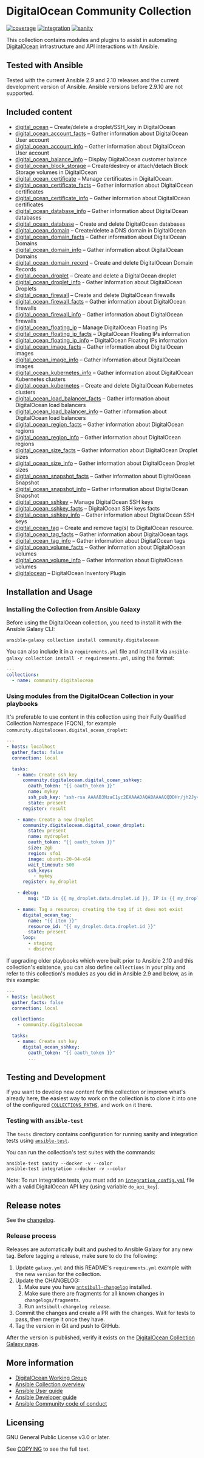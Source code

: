 # DigitalOcean Community Collection

[![coverage](https://img.shields.io/codecov/c/github/ansible-collections/community.digitalocean)](https://codecov.io/gh/ansible-collections/community.digitalocean)
[![integration](https://github.com/ansible-collections/community.digitalocean/actions/workflows/ansible-test-integration.yml/badge.svg)](https://github.com/ansible-collections/community.digitalocean/actions/workflows/ansible-test-integration.yml)
[![sanity](https://github.com/ansible-collections/community.digitalocean/actions/workflows/ansible-test-sanity.yml/badge.svg)](https://github.com/ansible-collections/community.digitalocean/actions/workflows/ansible-test-sanity.yml)

This collection contains modules and plugins to assist in automating [DigitalOcean](https://www.digitalocean.com) infrastructure and API interactions with Ansible.

## Tested with Ansible

Tested with the current Ansible 2.9 and 2.10 releases and the current development version of Ansible. Ansible versions before 2.9.10 are not supported.

## Included content

- [digital_ocean](https://docs.ansible.com/ansible/latest/collections/community/digitalocean/digital_ocean_module.html) – Create/delete a droplet/SSH_key in DigitalOcean
- [digital_ocean_account_facts](https://docs.ansible.com/ansible/latest/collections/community/digitalocean/digital_ocean_account_facts_module.html) – Gather information about DigitalOcean User account
- [digital_ocean_account_info](https://docs.ansible.com/ansible/latest/collections/community/digitalocean/digital_ocean_account_info_module.html) – Gather information about DigitalOcean User account
- [digital_ocean_balance_info](https://docs.ansible.com/ansible/latest/collections/community/digitalocean/digital_ocean_balance_info_module.html) – Display DigitalOcean customer balance
- [digital_ocean_block_storage](https://docs.ansible.com/ansible/latest/collections/community/digitalocean/digital_ocean_block_storage_module.html) – Create/destroy or attach/detach Block Storage volumes in DigitalOcean
- [digital_ocean_certificate](https://docs.ansible.com/ansible/latest/collections/community/digitalocean/digital_ocean_certificate_module.html) – Manage certificates in DigitalOcean.
- [digital_ocean_certificate_facts](https://docs.ansible.com/ansible/latest/collections/community/digitalocean/digital_ocean_certificate_facts_module.html) – Gather information about DigitalOcean certificates
- [digital_ocean_certificate_info](https://docs.ansible.com/ansible/latest/collections/community/digitalocean/digital_ocean_certificate_info_module.html) – Gather information about DigitalOcean certificates
- [digital_ocean_database_info](https://docs.ansible.com/ansible/latest/collections/community/digitalocean/digital_ocean_database_info_module.html) – Gather information about DigitalOcean databases
- [digital_ocean_database](https://docs.ansible.com/ansible/latest/collections/community/digitalocean/digital_ocean_database_module.html) – Create and delete DigitalOcean databases
- [digital_ocean_domain](https://docs.ansible.com/ansible/latest/collections/community/digitalocean/digital_ocean_domain_module.html) – Create/delete a DNS domain in DigitalOcean
- [digital_ocean_domain_facts](https://docs.ansible.com/ansible/latest/collections/community/digitalocean/digital_ocean_domain_facts_module.html) – Gather information about DigitalOcean Domains
- [digital_ocean_domain_info](https://docs.ansible.com/ansible/latest/collections/community/digitalocean/digital_ocean_domain_info_module.html) – Gather information about DigitalOcean Domains
- [digital_ocean_domain_record](https://docs.ansible.com/ansible/latest/collections/community/digitalocean/digital_ocean_domain_record.html) – Create and delete DigitalOcean Domain Records
- [digital_ocean_droplet](https://docs.ansible.com/ansible/latest/collections/community/digitalocean/digital_ocean_droplet_module.html) – Create and delete a DigitalOcean droplet
- [digital_ocean_droplet_info](https://docs.ansible.com/ansible/latest/collections/community/digitalocean/digital_ocean_droplet_info.html) - Gather information about DigitalOcean Droplets
- [digital_ocean_firewall](https://docs.ansible.com/ansible/latest/collections/community/digitalocean/digital_ocean_firewall_module.html) – Create and delete DigitalOcean firewalls
- [digital_ocean_firewall_facts](https://docs.ansible.com/ansible/latest/collections/community/digitalocean/digital_ocean_firewall_facts_module.html) – Gather information about DigitalOcean firewalls
- [digital_ocean_firewall_info](https://docs.ansible.com/ansible/latest/collections/community/digitalocean/digital_ocean_firewall_info_module.html) – Gather information about DigitalOcean firewalls
- [digital_ocean_floating_ip](https://docs.ansible.com/ansible/latest/collections/community/digitalocean/digital_ocean_floating_ip_module.html) – Manage DigitalOcean Floating IPs
- [digital_ocean_floating_ip_facts](https://docs.ansible.com/ansible/latest/collections/community/digitalocean/digital_ocean_floating_ip_facts_module.html) – DigitalOcean Floating IPs information
- [digital_ocean_floating_ip_info](https://docs.ansible.com/ansible/latest/collections/community/digitalocean/digital_ocean_floating_ip_info_module.html) – DigitalOcean Floating IPs information
- [digital_ocean_image_facts](https://docs.ansible.com/ansible/latest/collections/community/digitalocean/digital_ocean_image_facts_module.html) – Gather information about DigitalOcean images
- [digital_ocean_image_info](https://docs.ansible.com/ansible/latest/collections/community/digitalocean/digital_ocean_image_info_module.html) – Gather information about DigitalOcean images
- [digital_ocean_kubernetes_info](https://docs.ansible.com/ansible/latest/collections/community/digitalocean/digital_ocean_kubernetes_info_module.html) – Gather information about DigitalOcean Kubernetes clusters
- [digital_ocean_kubernetes](https://docs.ansible.com/ansible/latest/collections/community/digitalocean/digital_ocean_kubernetes_module.html) – Create and delete DigitalOcean Kubernetes clusters
- [digital_ocean_load_balancer_facts](https://docs.ansible.com/ansible/latest/collections/community/digitalocean/digital_ocean_load_balancer_facts_module.html) – Gather information about DigitalOcean load balancers
- [digital_ocean_load_balancer_info](https://docs.ansible.com/ansible/latest/collections/community/digitalocean/digital_ocean_load_balancer_info_module.html) – Gather information about DigitalOcean load balancers
- [digital_ocean_region_facts](https://docs.ansible.com/ansible/latest/collections/community/digitalocean/digital_ocean_region_facts_module.html) – Gather information about DigitalOcean regions
- [digital_ocean_region_info](https://docs.ansible.com/ansible/latest/collections/community/digitalocean/digital_ocean_region_info_module.html) – Gather information about DigitalOcean regions
- [digital_ocean_size_facts](https://docs.ansible.com/ansible/latest/collections/community/digitalocean/digital_ocean_size_facts_module.html) – Gather information about DigitalOcean Droplet sizes
- [digital_ocean_size_info](https://docs.ansible.com/ansible/latest/collections/community/digitalocean/digital_ocean_size_info_module.html) – Gather information about DigitalOcean Droplet sizes
- [digital_ocean_snapshot_facts](https://docs.ansible.com/ansible/latest/collections/community/digitalocean/digital_ocean_snapshot_facts_module.html) – Gather information about DigitalOcean Snapshot
- [digital_ocean_snapshot_info](https://docs.ansible.com/ansible/latest/collections/community/digitalocean/digital_ocean_snapshot_info_module.html) – Gather information about DigitalOcean Snapshot
- [digital_ocean_sshkey](https://docs.ansible.com/ansible/latest/collections/community/digitalocean/digital_ocean_sshkey_module.html) – Manage DigitalOcean SSH keys
- [digital_ocean_sshkey_facts](https://docs.ansible.com/ansible/latest/collections/community/digitalocean/digital_ocean_sshkey_facts_module.html) – DigitalOcean SSH keys facts
- [digital_ocean_sshkey_info](https://docs.ansible.com/ansible/latest/collections/community/digitalocean/digital_ocean_sshkey_info_module.html) – Gather information about DigitalOcean SSH keys
- [digital_ocean_tag](https://docs.ansible.com/ansible/latest/collections/community/digitalocean/digital_ocean_tag_module.html) – Create and remove tag(s) to DigitalOcean resource.
- [digital_ocean_tag_facts](https://docs.ansible.com/ansible/latest/collections/community/digitalocean/digital_ocean_tag_facts_module.html) – Gather information about DigitalOcean tags
- [digital_ocean_tag_info](https://docs.ansible.com/ansible/latest/collections/community/digitalocean/digital_ocean_tag_info_module.html) – Gather information about DigitalOcean tags
- [digital_ocean_volume_facts](https://docs.ansible.com/ansible/latest/collections/community/digitalocean/digital_ocean_volume_facts_module.html) – Gather information about DigitalOcean volumes
- [digital_ocean_volume_info](https://docs.ansible.com/ansible/latest/collections/community/digitalocean/digital_ocean_volume_info_module.html) – Gather information about DigitalOcean volumes
- [digitalocean](https://docs.ansible.com/ansible/latest/collections/community/digitalocean/digitalocean_inventory.html) – DigitalOcean Inventory Plugin

## Installation and Usage

### Installing the Collection from Ansible Galaxy

Before using the DigitalOcean collection, you need to install it with the Ansible Galaxy CLI:

    ansible-galaxy collection install community.digitalocean

You can also include it in a `requirements.yml` file and install it via `ansible-galaxy collection install -r requirements.yml`, using the format:

```yaml
---
collections:
  - name: community.digitalocean
```

### Using modules from the DigitalOcean Collection in your playbooks

It's preferable to use content in this collection using their Fully Qualified Collection Namespace (FQCN), for example `community.digitalocean.digital_ocean_droplet`:

```yaml
---
- hosts: localhost
  gather_facts: false
  connection: local

  tasks:
    - name: Create ssh key
      community.digitalocean.digital_ocean_sshkey:
        oauth_token: "{{ oauth_token }}"
        name: mykey
        ssh_pub_key: "ssh-rsa AAAAB3NzaC1yc2EAAAADAQABAAAAQQDDHr/jh2Jy4yALcK4JyWbVkPRaWmhck3IgCoeOO3z1e2dBowLh64QAM+Qb72pxekALga2oi4GvT+TlWNhzPH4V example"
        state: present
      register: result

    - name: Create a new droplet
      community.digitalocean.digital_ocean_droplet:
        state: present
        name: mydroplet
        oauth_token: "{{ oauth_token }}"
        size: 2gb
        region: sfo1
        image: ubuntu-20-04-x64
        wait_timeout: 500
        ssh_keys:
          - mykey
      register: my_droplet

    - debug:
        msg: "ID is {{ my_droplet.data.droplet.id }}, IP is {{ my_droplet.data.ip_address }}"

    - name: Tag a resource; creating the tag if it does not exist
      digital_ocean_tag:
        name: "{{ item }}"
        resource_id: "{{ my_droplet.data.droplet.id }}"
        state: present
      loop:
        - staging
        - dbserver
```

If upgrading older playbooks which were built prior to Ansible 2.10 and this collection's existence, you can also define `collections` in your play and refer to this collection's modules as you did in Ansible 2.9 and below, as in this example:

```yaml
---
- hosts: localhost
  gather_facts: false
  connection: local

  collections:
    - community.digitalocean

  tasks:
    - name: Create ssh key
      digital_ocean_sshkey:
        oauth_token: "{{ oauth_token }}"
        ...
```

## Testing and Development

If you want to develop new content for this collection or improve what's already here, the easiest way to work on the collection is to clone it into one of the configured [`COLLECTIONS_PATHS`](https://docs.ansible.com/ansible/latest/reference_appendices/config.html#collections-paths), and work on it there.

### Testing with `ansible-test`

The `tests` directory contains configuration for running sanity and integration tests using [`ansible-test`](https://docs.ansible.com/ansible/latest/dev_guide/testing_integration.html).

You can run the collection's test suites with the commands:

    ansible-test sanity --docker -v --color
    ansible-test integration --docker -v --color

Note: To run integration tests, you must add an [`integration_config.yml`](https://docs.ansible.com/ansible/latest/dev_guide/testing_integration.html#integration-config-yml) file with a valid DigitalOcean API key (using variable `do_api_key`).

## Release notes

See the [changelog](https://github.com/ansible-collections/community.digitalocean/blob/main/CHANGELOG.rst).

### Release process

Releases are automatically built and pushed to Ansible Galaxy for any new tag. Before tagging a release, make sure to do the following:

  1. Update `galaxy.yml` and this README's `requirements.yml` example with the new `version` for the collection.
  1. Update the CHANGELOG:
      1. Make sure you have [`antsibull-changelog`](https://pypi.org/project/antsibull-changelog/) installed.
      1. Make sure there are fragments for all known changes in `changelogs/fragments`.
      1. Run `antsibull-changelog release`.
  1. Commit the changes and create a PR with the changes. Wait for tests to pass, then merge it once they have.
  1. Tag the version in Git and push to GitHub.

After the version is published, verify it exists on the [DigitalOcean Collection Galaxy page](https://galaxy.ansible.com/community/digitalocean).

## More information

  - [DigitalOcean Working Group](https://github.com/ansible/community/wiki/Digital-Ocean)
  - [Ansible Collection overview](https://github.com/ansible-collections/overview)
  - [Ansible User guide](https://docs.ansible.com/ansible/latest/user_guide/index.html)
  - [Ansible Developer guide](https://docs.ansible.com/ansible/latest/dev_guide/index.html)
  - [Ansible Community code of conduct](https://docs.ansible.com/ansible/latest/community/code_of_conduct.html)

## Licensing

GNU General Public License v3.0 or later.

See [COPYING](https://www.gnu.org/licenses/gpl-3.0.txt) to see the full text.
